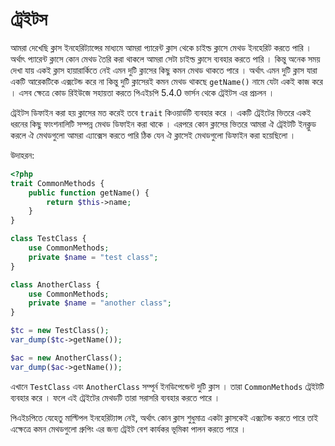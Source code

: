 # ট্রেইটস

আমরা দেখেছি ক্লাস ইনহেরিট্যান্সের মাধ্যমে আমরা প্যারেন্ট ক্লাস থেকে চাইল্ড ক্লাসে মেথড ইনহেরিট করতে পারি । অর্থাৎ প্যারেন্ট ক্লাসে কোন মেথড তৈরি করা থাকলে আমরা সেটা চাইল্ড ক্লাসে ব্যবহার করতে পারি । কিন্তু অনেক সময় দেখা যায় একই ক্লাস হায়ারার্কিতে নেই এমন দুটি ক্লাসের কিছু কমন মেথড থাকতে পারে । অর্থাৎ এমন দুটি ক্লাস যারা একটি আরেকটিকে এক্সটেন্ড করে না কিন্তু দুটি ক্লাসেরই কমন মেথড থাকছে `getName()` নামে যেটা একই কাজ করে । এসব ক্ষেত্রে কোড রিইউজে সহায়তা করতে পিএইচপি 5.4.0 ভার্সন থেকে ট্রেইটস এর প্রচলন ।

ট্রেইটস ডিফাইন করা হয় ক্লাসের মত করেই তবে `trait` কিওয়ার্ডটি ব্যবহার করে । একটি ট্রেইটের ভিতরে একই ধরনের কিছু ফাংশনালিটি সম্পন্ন মেথড ডিফাইন করা থাকে । এরপরে কোন ক্লাসের ভিতরে আমরা ঐ ট্রেইটটি ইনক্লুড করলে ঐ মেথডগুলো আমরা এ্যাক্সেস করতে পারি ঠিক যেন ঐ ক্লাসেই মেথডগুলো ডিফাইন করা হয়েছিলো ।

উদাহরন:

```php
<?php
trait CommonMethods {
    public function getName() {
        return $this->name;
    }
}

class TestClass {
    use CommonMethods;
    private $name = "test class";
}

class AnotherClass {
    use CommonMethods;
    private $name = "another class";
}

$tc = new TestClass();
var_dump($tc->getName());

$ac = new AnotherClass();
var_dump($ac->getName());
```

এখানে `TestClass` এবং `AnotherClass` সম্পূর্ন ইনডিপেন্ডেন্ট দুটি ক্লাস । তারা `CommonMethods` ট্রেইটটি ব্যবহার করে । ফলে এই ট্রেইটের মেথডটি তারা সরাসরি ব্যবহার করতে পারে ।

পিএইচপিতে যেহেতু মাল্টিপল ইনহেরিট্যান্স নেই, অর্থাৎ কোন ক্লাস শুধুমাত্র একটা ক্লাসকেই এক্সটেন্ড করতে পারে তাই এক্ষেত্রে কমন মেথডগুলো গ্রুপিং এর জন্য ট্রেইট বেশ কার্যকর ভূমিকা পালন করতে পারে ।

